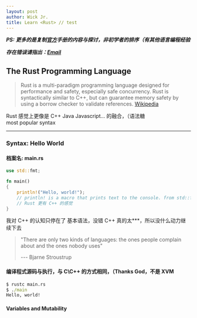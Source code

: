 ```yaml
---
layout: post
author: Wick Jr.
title: Learn <Rust> // test
---
```


***PS: 更多的是复制[官方](https://www.rust-lang.org/learn)手册的内容与探讨，非初学者的排序（有其他语言编程经验***

***存在错误请指出：[Email](mailto:l_.ll@hotmail.com)***
 
## The **Rust** Programming Language

> Rust is a multi-paradigm programming language designed for performance and safety, especially safe concurrency. Rust is syntactically similar to C++, but can guarantee memory safety by using a borrow checker to validate references. [Wikipedia](https://en.wikipedia.org/wiki/Rust_(programming_language))

Rust 感觉上更像是 C++ Java Javascript... 的融合，（语法糖<br>
most popular syntax
<hr>

### Syntax: Hello World

#### 档案名: main.rs

```rust
use std::fmt;

fn main()
{
    println!("Hello, world!");
    // println! is a macro that prints text to the console. from std::fmt
    // Rust 更有 C++ 的感觉
}
```
我对 C++ 的认知只停在了 基本语法，没错 C++ 真的太\*\*\*，所以没什么动力继续下去

> "There are only two kinds of languages: the ones people complain about and the ones nobody uses"
> 
> --- Bjarne Stroustrup

#### 编译程式源码与执行，与 C\C++ 的方式相同，（Thanks God，不是 XVM
```cmd
$ rustc main.rs
$ ./main
Hello, world!
```
#### Variables and Mutability
